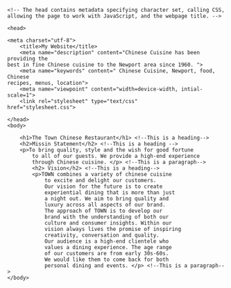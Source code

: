 
<html>
    
    <!-- The head contains metadata specifying character set, calling CSS, allowing the page to work with JavaScript, and the webpage title. -->
    
    <head>
   
    <meta charset="utf-8">
        <title>My Website</title>
        <meta name="description" content="Chinese Cuisine has been providing the 
    best in fine Chinese cuisine to the Newport area since 1960. ">
        <meta name="keywords" content=" Chinese Cuisine, Newport, food, Chinese
    recipes, menus, location">
        <meta name="viewpoint" content="width=device-width, intial-scale=1">
        <link rel="stylesheet" type="text/css"
    href="stylesheet.css">
        
    </head>
    <body>
        
        <h1>The Town Chinese Restaurant</h1> <!--This is a heading-->
        <h2>Missin Statement</h2> <!--This is a heading -->
        <p>To bring quality, style and the wish for good fortune
            to all of our guests. We provide a high-end experience
            through Chinese cuisine. </p> <!--This is a paragraph-->
            <h2> Vision</h2> <!--This is a heading-->
            <p>TOWN combines a variety of chinese cuisine 
                to excite and delight our customers. 
                Our vision for the future is to create 
                experiential dining that is more than just 
                a night out. We aim to bring quality and 
                luxury across all aspects of our brand.
                The approach of TOWN is to develop our 
                brand with the understanding of both our 
                culture and consumer insights. Within our 
                vision always lives the promise of inspiring 
                creativity, conversation and quality. 
                Our audience is a high-end clientele who 
                values a dining experience. The age range 
                of our customers are from early 30s-60s. 
                We would like them to come back for both 
                personal dining and events. </p> <!--This is a paragraph-->
    </body>
</html>

